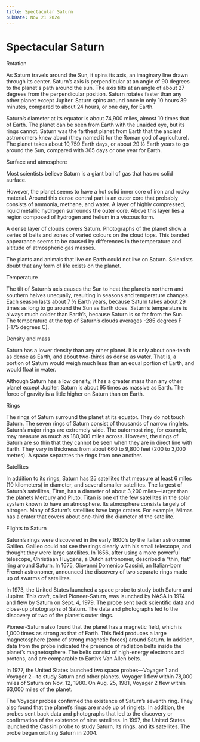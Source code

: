 ```yaml
---
title: Spectacular Saturn
pubDate: Nov 21 2024
---
```

# Spectacular Saturn

Rotation

As Saturn travels around the Sun, it spins its axis, an imaginary line drawn through its center. Saturn’s axis is perpendicular at an angle of 90 degrees to the planet's path around the sun. The axis tilts at an angle of about 27 degrees from the perpendicular position. Saturn rotates faster than any other planet except Jupiter. Saturn spins around once in only 10 hours 39 minutes, compared to about 24 hours, or one day, for Earth.

Saturn’s diameter at its equator is about 74,900 miles, almost 10 times that of Earth. The planet can be seen from Earth with the unaided eye, but its rings cannot. Saturn was the farthest planet from Earth that the ancient astronomers knew about (they named it for the Roman god of agriculture). The planet takes about 10,759 Earth days, or about 29 ½ Earth years to go around the Sun, compared with 365 days or one year for Earth.

Surface and atmosphere

Most scientists believe Saturn is a giant ball of gas that has no solid surface.

However, the planet seems to have a hot solid inner core of iron and rocky material. Around this dense central part is an outer core that probably consists of ammonia, methane, and water. A layer of highly compressed, liquid metallic hydrogen surrounds the outer core. Above this layer lies a region composed of hydrogen and helium in a viscous form.

A dense layer of clouds covers Saturn. Photographs of the planet show a series of belts and zones of varied colours on the cloud tops. This banded appearance seems to be caused by differences in the temperature and altitude of atmospheric gas masses.

The plants and animals that live on Earth could not live on Saturn. Scientists doubt that any form of life exists on the planet.

Temperature

The tilt of Saturn’s axis causes the Sun to heat the planet’s northern and southern halves unequally, resulting in seasons and temperature changes. Each season lasts about 7 ½ Earth years, because Saturn takes about 29 times as long to go around the Sun as Earth does. Saturn’s temperature is always much colder than Earth’s, because Saturn is so far from the Sun. The temperature at the top of Saturn’s clouds averages -285 degrees F (-175 degrees C).

Density and mass

Saturn has a lower density than any other planet. It is only about one-tenth as dense as Earth, and about two-thirds as dense as water. That is, a portion of Saturn would weigh much less than an equal portion of Earth, and would float in water.

Although Saturn has a low density, it has a greater mass than any other planet except Jupiter. Saturn is about 95 times as massive as Earth. The force of gravity is a little higher on Saturn than on Earth.

Rings

The rings of Saturn surround the planet at its equator. They do not touch Saturn. The seven rings of Saturn consist of thousands of narrow ringlets. Saturn’s major rings are extremely wide. The outermost ring, for example, may measure as much as 180,000 miles across. However, the rings of Saturn are so thin that they cannot be seen when they are in direct line with Earth. They vary in thickness from about 660 to 9,800 feet (200 to 3,000 metres). A space separates the rings from one another.

Satellites

In addition to its rings, Saturn has 25 satellites that measure at least 6 miles (10 kilometers) in diameter, and several smaller satellites. The largest of Saturn’s satellites, Titan, has a diameter of about 3,200 miles—larger than the planets Mercury and Pluto. Titan is one of the few satellites in the solar system known to have an atmosphere. Its atmosphere consists largely of nitrogen. Many of Saturn’s satellites have large craters. For example, Mimas has a crater that covers about one-third the diameter of the satellite.

Flights to Saturn

Saturn’s rings were discovered in the early 1600’s by the Italian astronomer Galileo. Galileo could not see the rings clearly with his small telescope, and thought they were large satellites. In 1656, after using a more powerful telescope, Christiaan Huygens, a Dutch astronomer, described a “thin, flat” ring around Saturn. In 1675, Giovanni Domenico Cassini, an Italian-born French astronomer, announced the discovery of two separate rings made up of swarms of satellites.

In 1973, the United States launched a space probe to study both Saturn and Jupiter. This craft, called Pioneer-Saturn, was launched by NASA in 1974 and flew by Saturn on Sept. 4, 1979. The probe sent back scientific data and close-up photographs of Saturn. The data and photographs led to the discovery of two of the planet’s outer rings.

Pioneer-Saturn also found that the planet has a magnetic field, which is 1,000 times as strong as that of Earth. This field produces a large magnetosphere (zone of strong magnetic forces) around Saturn. In addition, data from the probe indicated the presence of radiation belts inside the planet’s magnetosphere. The belts consist of high-energy electrons and protons, and are comparable to Earth’s Van Allen belts.

In 1977, the United States launched two space probes—Voyager 1 and Voyager 2—to study Saturn and other planets. Voyager 1 flew within 78,000 miles of Saturn on Nov. 12, 1980. On Aug. 25, 1981, Voyager 2 flew within 63,000 miles of the planet.

The Voyager probes confirmed the existence of Saturn’s seventh ring. They also found that the planet’s rings are made up of ringlets. In addition, the probes sent back data and photographs that led to the discovery or confirmation of the existence of nine satellites. In 1997, the United States launched the Cassini probe to study Saturn, its rings, and its satellites. The probe began orbiting Saturn in 2004.